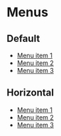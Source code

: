 # Menus

## Default
<ul  className="menu">
    <li>
        <a href="">Menu item 1</a>
    </li>
    <li>
        <a href="">Menu item 2</a>
    </li>
    <li>
        <a href="">Menu item 3</a>
    </li>
</ul>

## Horizontal

<ul className="menu horizontal" id="menu" aria-label="special">
      <li>
            <a href="#">Menu item 1</a>
      </li>
      <li>
            <a href="#">Menu item 2</a>
      </li>
      <li>
            <a href="#">Menu item 3</a>
      </li>
</ul>